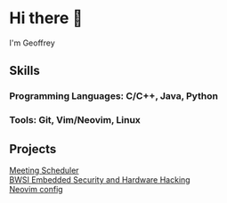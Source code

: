 # Hi there 👋
I'm Geoffrey
## Skills
### Programming Languages: C/C++, Java, Python
### Tools: Git, Vim/Neovim, Linux
## Projects
[Meeting Scheduler](https://github.com/bloop132435/Spring2021Hackathon)<br>
[BWSI Embedded Security and Hardware Hacking](https://beaverworks.ll.mit.edu/CMS/bw/BWSI_Course_Embedded_Security_and_Hardware_Hacking)<br>
[Neovim config](https://github.com/bloop132435/config/tree/main/nvim)
<!--
**bloop132435/bloop132435** is a ✨ _special_ ✨ repository because its `README.md` (this file) appears on your GitHub profile.

Here are some ideas to get you started:

- 🔭 I’m currently working on ...
- 🌱 I’m currently learning ...
- 👯 I’m looking to collaborate on ...
- 🤔 I’m looking for help with ...
- 💬 Ask me about ...
- 📫 How to reach me: ...
- 😄 Pronouns: ...
- ⚡ Fun fact: ...
-->
